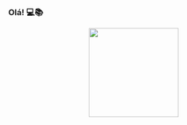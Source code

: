 ### Olá!  💻📚 

<div align="center">
  <a href="https://github.com/mathesanto">
  
  <img height="180em" src="https://github-readme-stats.vercel.app/api/top-langs/?username=mathesanto&layout=compact&langs_count=7&theme=dark"/></div>
<!--
**mathesanto/mathesanto** is a ✨ _special_ ✨ repository because its `README.md` (this file) appears on your GitHub profile.

Here are some ideas to get you started:

- 🔭 I’m currently working on ...
- 🌱 I’m currently learning ...
- 👯 I’m looking to collaborate on ...
- 🤔 I’m looking for help with ...
- 💬 Ask me about ...
- 📫 How to reach me: ...
- 😄 Pronouns: ...
- ⚡ Fun fact: ...
-->
